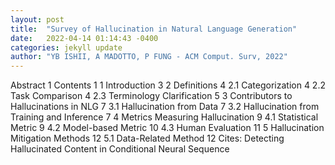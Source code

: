 ```yaml
---
layout: post
title:  "Survey of Hallucination in Natural Language Generation"
date:   2022-04-14 01:14:43 -0400
categories: jekyll update
author: "YB ISHII, A MADOTTO, P FUNG - ACM Comput. Surv, 2022"
---
```

Abstract 1 Contents 1 1 Introduction 3 2 Definitions 4 2.1 Categorization 4 2.2 Task Comparison 4 2.3 Terminology Clarification 5 3 Contributors to Hallucinations in NLG 7 3.1 Hallucination from Data 7 3.2 Hallucination from Training and Inference 7 4 Metrics Measuring Hallucination 9 4.1 Statistical Metric 9 4.2 Model-based Metric 10 4.3 Human Evaluation 11 5 Hallucination Mitigation Methods 12 5.1 Data-Related Method 12 Cites: Detecting Hallucinated Content in Conditional Neural Sequence